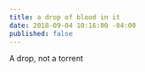 ```yaml
---
title: a drop of blood in it
date: 2018-09-04 10:16:00 -04:00
published: false
---
```


A drop, not a torrent